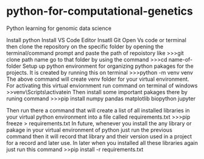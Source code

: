 # python-for-computational-genetics
Python learning for genomic data science

Install python
Install VS Code Editor
Insatll Git
Open Vs code or terminal then clone the repository on the specific folder by opening the terminal/command prompt and paste the path of repoistory like >>>git clone path name
go to that folder by using the command >>>cd name-of-folder
Setup up python environment for organizing python pakages for the projects. It is created by running this on terminal >>>python -m venv venv
The above command will create venv folder for your virtual environment.
For activating this virtual enviornment run command on terminal of windows >>venv\Scripts\activatein 
Then install some important pakages there by runing command >>>pip install numpy pandas matplotlib biopython jupyter

Then run there a command that will create a list of all installed libraries in your virtual python environment into a file called requirements.txt >>>pip freeze > requirements.txt
In future, whenever you install the any library or pakage in your virtual environment of python just run the previous command then it will record that library and their version used in a project for a record and later use. In later when you installed all these libraries again just run this command >>pip install -r requirements.txt 
